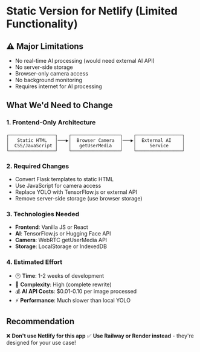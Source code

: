 # Static Version for Netlify (Limited Functionality)

## ⚠️ Major Limitations
- No real-time AI processing (would need external AI API)
- No server-side storage
- Browser-only camera access
- No background monitoring
- Requires internet for AI processing

## What We'd Need to Change

### 1. Frontend-Only Architecture
```
┌─────────────────┐    ┌──────────────────┐    ┌─────────────────┐
│   Static HTML   │───▶│  Browser Camera  │───▶│  External AI    │
│  CSS/JavaScript │    │   getUserMedia   │    │     Service     │
└─────────────────┘    └──────────────────┘    └─────────────────┘
```

### 2. Required Changes
- Convert Flask templates to static HTML
- Use JavaScript for camera access
- Replace YOLO with TensorFlow.js or external API
- Remove server-side storage (use browser storage)

### 3. Technologies Needed
- **Frontend**: Vanilla JS or React
- **AI**: TensorFlow.js or Hugging Face API
- **Camera**: WebRTC getUserMedia API
- **Storage**: LocalStorage or IndexedDB

### 4. Estimated Effort
- 🕐 **Time**: 1-2 weeks of development
- 🧠 **Complexity**: High (complete rewrite)
- 💰 **AI API Costs**: $0.01-0.10 per image processed
- ⚡ **Performance**: Much slower than local YOLO

## Recommendation
❌ **Don't use Netlify for this app**
✅ **Use Railway or Render instead** - they're designed for your use case! 